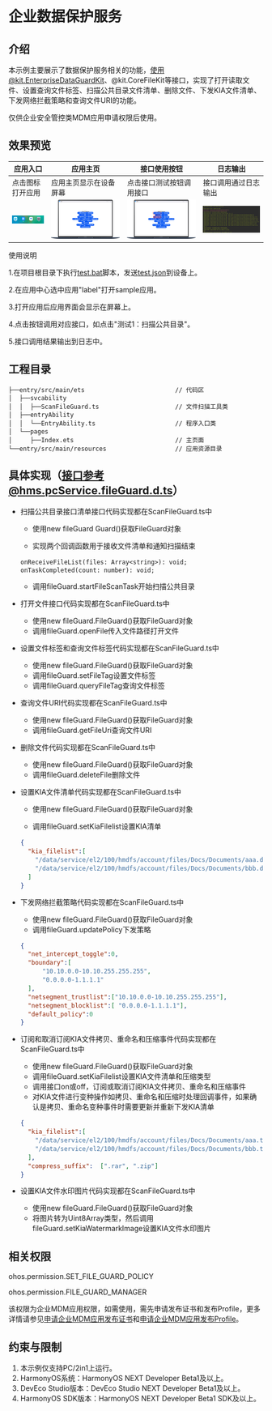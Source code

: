 # 企业数据保护服务

## 介绍

本示例主要展示了数据保护服务相关的功能，使用@kit.EnterpriseDataGuardKit、@kit.CoreFileKit等接口，实现了打开读取文件、设置查询文件标签、扫描公共目录文件清单、删除文件、下发KIA文件清单、下发网络拦截策略和查询文件URI的功能。

仅供企业安全管控类MDM应用申请权限后使用。

## 效果预览

| 应用入口                                                  | 应用主页                                                   | 接口使用按钮                                                   | 日志输出                                                     |
|-------------------------------------------------------|--------------------------------------------------------|----------------------------------------------------------|----------------------------------------------------------|
| 点击图标打开应用                                              | 应用主页显示在设备屏幕                                            | 点击接口测试按钮调用接口                                             | 接口调用通过日志输出                                               |
| <img src="./screenshot/head.png" style="zoom:25%;" /> | <img src="./screenshot/index.png" style="zoom:25%;" /> | <img src="./screenshot/btnPage.png" style="zoom:25%;" /> | <img src="./screenshot/logPage.png" style="zoom:25%;" /> |

使用说明

1.在项目根目录下执行[test.bat](test.bat)脚本，发送[test.json](test.json)到设备上。

2.在应用中心选中应用"label"打开sample应用。

3.打开应用后应用界面会显示在屏幕上。

4.点击按钮调用对应接口，如点击"测试1：扫描公共目录"。

5.接口调用结果输出到日志中。

## 工程目录

```
├──entry/src/main/ets                         // 代码区
│  ├──svcability
│  │  ├──ScanFileGuard.ts                     // 文件扫描工具类
│  ├──entryAbility  
│  │  └──EntryAbility.ts                      // 程序入口类
│  └──pages  
│     ├──Index.ets                            // 主页面
└──entry/src/main/resources                   // 应用资源目录

```

## 具体实现（接口参考@hms.pcService.fileGuard.d.ts）

- 扫描公共目录接口清单接口代码实现都在ScanFileGuard.ts中

    - 使用new fileGuard Guard()获取FileGuard对象

    - 实现两个回调函数用于接收文件清单和通知扫描结束

  ```
  onReceiveFileList(files: Array<string>): void;
  onTaskCompleted(count: number): void;
  ```

    - 调用fileGuard.startFileScanTask开始扫描公共目录

- 打开文件接口代码实现都在ScanFileGuard.ts中

    - 使用new fileGuard.FileGuard()获取FileGuard对象
    - 调用fileGuard.openFile传入文件路径打开文件

- 设置文件标签和查询文件标签代码实现都在ScanFileGuard.ts中

    - 使用new fileGuard.FileGuard()获取FileGuard对象
    - 调用fileGuard.setFileTag设置文件标签
    - 调用fileGuard.queryFileTag查询文件标签

- 查询文件URI代码实现都在ScanFileGuard.ts中

    - 使用new fileGuard.FileGuard()获取FileGuard对象
    - 调用fileGuard.getFileUri查询文件URI

- 删除文件代码实现都在ScanFileGuard.ts中

    - 使用new fileGuard.FileGuard()获取FileGuard对象
    - 调用fileGuard.deleteFile删除文件

- 设置KIA文件清单代码实现都在ScanFileGuard.ts中

    - 使用new fileGuard.FileGuard()获取FileGuard对象

    - 调用fileGuard.setKiaFilelist设置KIA清单

  ```json
  {
    "kia_filelist":[
      "/data/service/el2/100/hmdfs/account/files/Docs/Documents/aaa.docx",
      "/data/service/el2/100/hmdfs/account/files/Docs/Documents/bbb.docx"
    ]
  }
  ```

- 下发网络拦截策略代码实现都在ScanFileGuard.ts中

    - 使用new fileGuard.FileGuard()获取FileGuard对象
    - 调用fileGuard.updatePolicy下发策略

  ```json
  {
    "net_intercept_toggle":0,
    "boundary":[
        "10.10.0.0-10.10.255.255.255",
        "0.0.0.0-1.1.1.1"
    ],
    "netsegment_trustlist":["10.10.0.0-10.10.255.255.255"],
    "netsegment_blocklist":[ "0.0.0.0-1.1.1.1"],
    "default_policy":0
  }
  ```
- 订阅和取消订阅KIA文件拷贝、重命名和压缩事件代码实现都在ScanFileGuard.ts中

    - 使用new fileGuard.FileGuard()获取FileGuard对象
    - 调用fileGuard.setKiaFilelist设置KIA文件清单和压缩类型
    - 调用接口on或off，订阅或取消订阅KIA文件拷贝、重命名和压缩事件
    - 对KIA文件进行变种操作如拷贝、重命名和压缩时处理回调事件，如果确认是拷贝、重命名变种事件时需要更新并重新下发KIA清单
  ```json
  {
    "kia_filelist":[
      "/data/service/el2/100/hmdfs/account/files/Docs/Documents/aaa.txt",
      "/data/service/el2/100/hmdfs/account/files/Docs/Documents/bbb.txt"
    ],
    "compress_suffix":	[".rar", ".zip"]
  }
  ```
- 设置KIA文件水印图片代码实现都在ScanFileGuard.ts中

    - 使用new fileGuard.FileGuard()获取FileGuard对象
    - 将图片转为Uint8Array类型，然后调用fileGuard.setKiaWatermarkImage设置KIA文件水印图片

## 相关权限

ohos.permission.SET_FILE_GUARD_POLICY

ohos.permission.FILE_GUARD_MANAGER

该权限为企业MDM应用权限，如需使用，需先申请发布证书和发布Profile，更多详情请参见[申请企业MDM应用发布证书](https://developer.huawei.com/consumer/cn/doc/app/agc-help-enterprise-mdm-cert-0000002283256801)和[申请企业MDM应用发布Profile](https://developer.huawei.com/consumer/cn/doc/app/agc-help-enterprise-mdm-profile-0000002248341094)。

## 约束与限制

1. 本示例仅支持PC/2in1上运行。
2. HarmonyOS系统：HarmonyOS NEXT Developer Beta1及以上。
3. DevEco Studio版本：DevEco Studio NEXT Developer Beta1及以上。
4. HarmonyOS SDK版本：HarmonyOS NEXT Developer Beta1 SDK及以上。